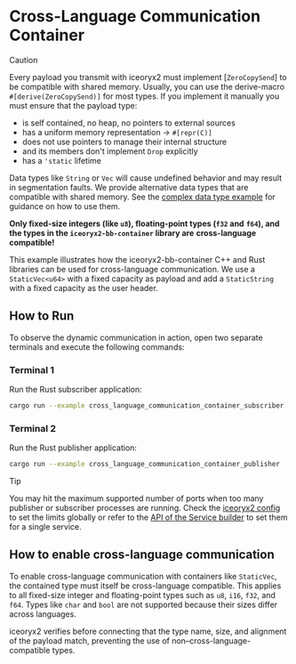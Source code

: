 # Cross-Language Communication Container

> [!CAUTION]
> Every payload you transmit with iceoryx2 must implement [`ZeroCopySend`] to
> be compatible with shared memory.
> Usually, you can use the derive-macro `#[derive(ZeroCopySend)]` for most
> types. If you implement it manually you must ensure that the payload type:
>
> * is self contained, no heap, no pointers to external sources
> * has a uniform memory representation -> `#[repr(C)]`
> * does not use pointers to manage their internal structure
> * and its members don't implement `Drop` explicitly
> * has a `'static` lifetime
>
> Data types like `String` or `Vec` will cause undefined behavior and may
> result in segmentation faults. We provide alternative data types that are
> compatible with shared memory. See the
> [complex data type example](../complex_data_types) for guidance on how to
> use them.
>
> **Only fixed-size integers (like `u8`), floating-point types (`f32` and**
> **`f64`), and the types in the `iceoryx2-bb-container` library are**
> **cross-language compatible!**

This example illustrates how the iceoryx2-bb-container C++ and Rust libraries
can be used for cross-language communication. We use a `StaticVec<u64>` with a
fixed capacity as payload and add a `StaticString` with a fixed capacity as the
user header.

## How to Run

To observe the dynamic communication in action, open two separate terminals and
execute the following commands:

### Terminal 1

Run the Rust subscriber application:

```sh
cargo run --example cross_language_communication_container_subscriber
```

### Terminal 2

Run the Rust publisher application:

```sh
cargo run --example cross_language_communication_container_publisher
```

> [!TIP]
> You may hit the maximum supported number of ports when too many publisher or
> subscriber processes are running. Check the [iceoryx2 config](../../../config)
> to set the limits globally or refer to the
> [API of the Service builder](https://docs.rs/iceoryx2/latest/iceoryx2/service/index.html)
> to set them for a single service.

## How to enable cross-language communication

To enable cross-language communication with containers like `StaticVec`, the
contained type must itself be cross-language compatible. This applies to all
fixed-size integer and floating-point types such as `u8`, `i16`, `f32`, and
`f64`. Types like `char` and `bool` are not supported because their sizes differ
across languages.

iceoryx2 verifies before connecting that the type name, size, and alignment of
the payload match, preventing the use of non–cross-language-compatible types.
